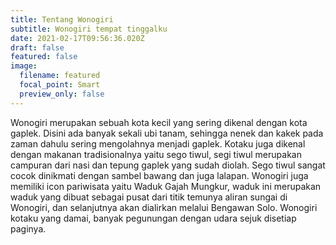 ```yaml
---
title: Tentang Wonogiri
subtitle: Wonogiri tempat tinggalku
date: 2021-02-17T09:56:36.020Z
draft: false
featured: false
image:
  filename: featured
  focal_point: Smart
  preview_only: false
---
```

Wonogiri merupakan sebuah kota kecil yang sering dikenal dengan kota gaplek. Disini ada banyak sekali ubi tanam, sehingga nenek dan kakek pada zaman dahulu sering mengolahnya menjadi gaplek. Kotaku juga dikenal dengan makanan tradisionalnya yaitu sego tiwul, segi tiwul merupakan campuran dari nasi dan tepung gaplek yang sudah diolah. Sego tiwul sangat cocok dinikmati dengan sambel bawang dan juga lalapan. Wonogiri juga memiliki icon pariwisata yaitu Waduk Gajah Mungkur, waduk ini merupakan waduk yang dibuat sebagai pusat dari titik temunya aliran sungai di Wonogiri, dan selanjutnya akan dialirkan melalui Bengawan Solo. Wonogiri kotaku yang damai, banyak pegunungan dengan udara sejuk disetiap paginya.